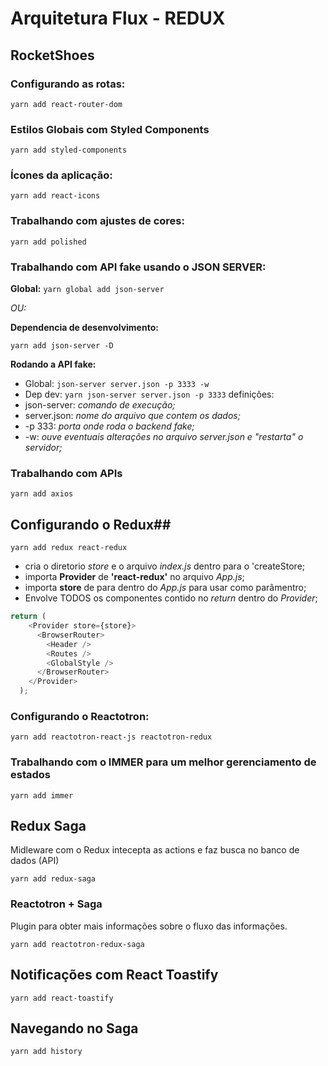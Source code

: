 # Arquitetura Flux - REDUX

## RocketShoes

### Configurando as rotas:

`yarn add react-router-dom`

### Estilos Globais com Styled Components

`yarn add styled-components`

### Ícones da aplicação:

`yarn add react-icons`

### Trabalhando com ajustes de cores:

`yarn add polished`

### Trabalhando com API fake usando o JSON SERVER:

**Global:**
`yarn global add json-server`

_OU:_

**Dependencia de desenvolvimento:**

`yarn add json-server -D`

**Rodando a API fake:**

- Global: `json-server server.json -p 3333 -w`
- Dep dev: `yarn json-server server.json -p 3333`
definições:
- json-server: _comando de execução;_
- server.json: _nome do arquivo que contem os dados;_
- -p 333: _porta onde roda o backend fake;_
- -w: _ouve eventuais alterações no arquivo server.json e "restarta" o servidor;_

### Trabalhando com APIs

`yarn add axios`

## Configurando o Redux##

`yarn add redux react-redux`

- cria o diretorio _store_ e o arquivo _index.js_ dentro para o 'createStore;
- importa **Provider** de **'react-redux'** no arquivo _App.js_;
- importa **store** de para dentro do _App.js_ para usar como parâmentro;
- Envolve TODOS os componentes contido no _return_ dentro do _Provider_;

```js
return (
    <Provider store={store}>
      <BrowserRouter>
        <Header />
        <Routes />
        <GlobalStyle />
      </BrowserRouter>
    </Provider>
  );
```
### Configurando o Reactotron:

`yarn add reactotron-react-js reactotron-redux`

### Trabalhando com o IMMER para um melhor gerenciamento de estados

`yarn add immer`

## Redux Saga

Midleware com o Redux intecepta as actions e faz busca no banco de dados (API)

`yarn add redux-saga`

### Reactotron + Saga

Plugin para obter mais informações sobre o fluxo das informações.

`yarn add reactotron-redux-saga`

## Notificações com React Toastify

`yarn add react-toastify`

## Navegando no Saga

`yarn add history`
